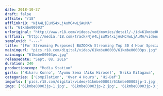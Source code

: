 ```yaml
---
date: 2018-10-27
draft: false
affsite: "r18"
afflinkr18: "NjA4LjEuMS4xLjAuMC4wLjAuMA"
url: "61kmbe00003"
urloriginal: "http://www.r18.com/videos/vod/movies/detail/-/id=61kmbe00003"
urlfinal: "http://media.r18.com/track/NjA4LjEuMS4xLjAuMC4wLjAuMA/videos/vod/movies/detail/-/id=61kmbe00003"
samplevid: "----"
title: "[For Streaming Purposes] BAZOOKA Streaming Top 30 4 Hour Special"
mainimgurl: "pics.r18.com/digital/video/61kmbe00003/61kmbe00003ps.jpg"
mainimgs: "61kmbe00003ps.jpg"
releasedate: "Sept. 08, 2016"
duration: 240
productioncomp: "Media Station"
girls: ['Hikaru Konno', 'Ayumu Sena (Aiko Hirose)', 'Erika Kitagawa', 'Risa Arisawa', 'Chika Arimura', 'Wakana Kinoshita', 'Eririka (Ririka Katagirie)', 'Haruki Sato', 'Yuka Minase', 'Mai Yutzuki']
categories: ['Compilation', 'Over 4 Hours', 'Hi-Def']
imgurls: ['pics.r18.com/digital/video/61kmbe00003/61kmbe00003jp-1.jpg', 'pics.r18.com/digital/video/61kmbe00003/61kmbe00003jp-2.jpg', 'pics.r18.com/digital/video/61kmbe00003/61kmbe00003jp-3.jpg', 'pics.r18.com/digital/video/61kmbe00003/61kmbe00003jp-4.jpg', 'pics.r18.com/digital/video/61kmbe00003/61kmbe00003jp-5.jpg', 'pics.r18.com/digital/video/61kmbe00003/61kmbe00003jp-6.jpg', 'pics.r18.com/digital/video/61kmbe00003/61kmbe00003jp-7.jpg', 'pics.r18.com/digital/video/61kmbe00003/61kmbe00003jp-8.jpg', 'pics.r18.com/digital/video/61kmbe00003/61kmbe00003jp-9.jpg', 'pics.r18.com/digital/video/61kmbe00003/61kmbe00003jp-10.jpg', 'pics.r18.com/digital/video/61kmbe00003/61kmbe00003jp-11.jpg', 'pics.r18.com/digital/video/61kmbe00003/61kmbe00003jp-12.jpg', 'pics.r18.com/digital/video/61kmbe00003/61kmbe00003jp-13.jpg', 'pics.r18.com/digital/video/61kmbe00003/61kmbe00003jp-14.jpg', 'pics.r18.com/digital/video/61kmbe00003/61kmbe00003jp-15.jpg', 'pics.r18.com/digital/video/61kmbe00003/61kmbe00003jp-16.jpg', 'pics.r18.com/digital/video/61kmbe00003/61kmbe00003jp-17.jpg', 'pics.r18.com/digital/video/61kmbe00003/61kmbe00003jp-18.jpg', 'pics.r18.com/digital/video/61kmbe00003/61kmbe00003jp-19.jpg', 'pics.r18.com/digital/video/61kmbe00003/61kmbe00003jp-20.jpg']
imgs: ['61kmbe00003jp-1.jpg', '61kmbe00003jp-2.jpg', '61kmbe00003jp-3.jpg', '61kmbe00003jp-4.jpg', '61kmbe00003jp-5.jpg', '61kmbe00003jp-6.jpg', '61kmbe00003jp-7.jpg', '61kmbe00003jp-8.jpg', '61kmbe00003jp-9.jpg', '61kmbe00003jp-10.jpg', '61kmbe00003jp-11.jpg', '61kmbe00003jp-12.jpg', '61kmbe00003jp-13.jpg', '61kmbe00003jp-14.jpg', '61kmbe00003jp-15.jpg', '61kmbe00003jp-16.jpg', '61kmbe00003jp-17.jpg', '61kmbe00003jp-18.jpg', '61kmbe00003jp-19.jpg', '61kmbe00003jp-20.jpg']
---
```

